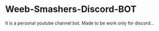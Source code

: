 # Weeb-Smashers-Discord-BOT
It is a personal youtube channel bot. Made to be work only for discord...
